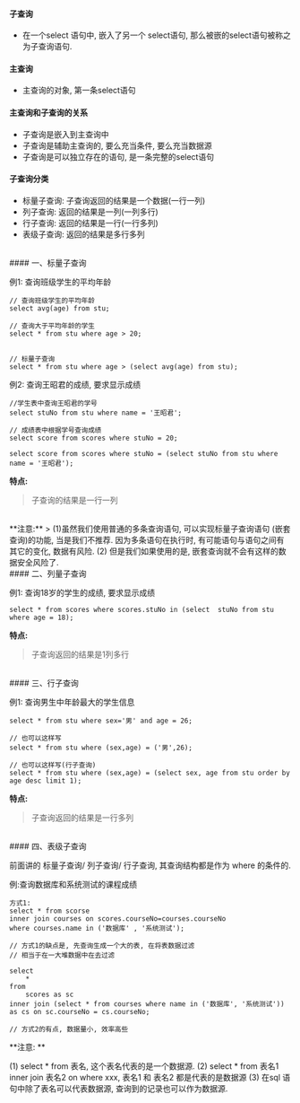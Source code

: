 #### 子查询

- 在一个select 语句中, 嵌入了另一个 select语句, 那么被嵌的select语句被称之为子查询语句.

#### 主查询
- 主查询的对象, 第一条select语句

#### 主查询和子查询的关系
- 子查询是嵌入到主查询中
- 子查询是辅助主查询的, 要么充当条件, 要么充当数据源
- 子查询是可以独立存在的语句, 是一条完整的select语句

#### 子查询分类
- 标量子查询: 子查询返回的结果是一个数据(一行一列)
- 列子查询: 返回的结果是一列(一列多行)
- 行子查询: 返回的结果是一行(一行多列)
- 表级子查询: 返回的结果是多行多列


<br>
#### 一、标量子查询

例1: 查询班级学生的平均年龄
```
// 查询班级学生的平均年龄
select avg(age) from stu;

// 查询大于平均年龄的学生
select * from stu where age > 20;


// 标量子查询
select * from stu where age > (select avg(age) from stu);
```

例2: 查询王昭君的成绩, 要求显示成绩
```
//学生表中查询王昭君的学号
select stuNo from stu where name = '王昭君';

// 成绩表中根据学号查询成绩
select score from scores where stuNo = 20;

select score from scores where stuNo = (select stuNo from stu where name = '王昭君');
```

**特点:**
> 子查询的结果是一行一列

<br>
**注意:**
> 
(1)虽然我们使用普通的多条查询语句, 可以实现标量子查询语句 (嵌套查询)的功能, 当是我们不推荐. 因为多条语句在执行时, 有可能语句与语句之间有其它的变化, 数据有风险. 
(2)  但是我们如果使用的是, 嵌套查询就不会有这样的数据安全风险了.




<br>
#### 二、列量子查询

例1: 查询18岁的学生的成绩, 要求显示成绩
```
select * from scores where scores.stuNo in (select  stuNo from stu where age = 18);
```
**特点:**
> 子查询返回的结果是1列多行




<br>
#### 三、行子查询

例1: 查询男生中年龄最大的学生信息
```
select * from stu where sex='男' and age = 26;

// 也可以这样写
select * from stu where (sex,age) = ('男',26);

// 也可以这样写(行子查询)
select * from stu where (sex,age) = (select sex, age from stu order by age desc limit 1);
``` 


**特点:**
> 子查询返回的结果是一行多列







<br>
#### 四、表级子查询

前面讲的 标量子查询/ 列子查询/ 行子查询, 其查询结构都是作为 where 的条件的.



例:查询数据库和系统测试的课程成绩
```
方式1: 
select * from scorse
inner join courses on scores.courseNo=courses.courseNo
where courses.name in ('数据库' , '系统测试');

// 方式1的缺点是, 先查询生成一个大的表, 在将表数据过滤
// 相当于在一大堆数据中在去过滤

select
    * 
from
    scores as sc
inner join (select * from courses where name in ('数据库', '系统测试')) as cs on sc.courseNo = cs.courseNo;

// 方式2的有点, 数据量小, 效率高些
```



**注意: **
> 
(1) select * from 表名, 这个表名代表的是一个数据源.
(2) select * from 表名1 inner join 表名2 on where xxx,  表名1 和 表名2 都是代表的是数据源
(3) 在sql 语句中除了表名可以代表数据源, 查询到的记录也可以作为数据源.




